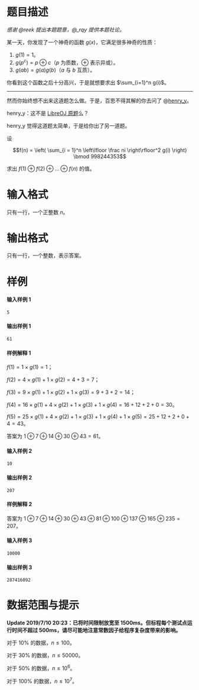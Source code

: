 
# 题目描述

*感谢 @reek 提出本题题意，@_rqy 提供本题社论。*

某一天，你发现了一个神奇的函数 $g(x)$，它满足很多神奇的性质：

1. $g(1)=1$。
2. $g(p^c)=p \oplus c$（$p$ 为质数，$\oplus$ 表示异或）。
3. $g(ab)=g(a)g(b)$（$a$ 与 $b$ 互质）。

你看到这个函数之后十分高兴，于是就想要求出 $\sum_{i=1}^n g(i)$。

----

然而你始终想不出来这道题怎么做。于是，百思不得其解的你去问了 @[henry_y](https://loj.ac/user/6189)。 

henry_y：这不是 [LibreOJ 原题](https://loj.ac/problem/6053)么？ 

henry_y 觉得这道题太简单，于是给你出了另一道题。

设

$$f(n) = \left( \sum_{i = 1}^n \left\lfloor \frac ni \right\rfloor^2 g(i) \right) \bmod 998244353$$

求出 $f(1) \oplus f(2) \oplus \ldots \oplus f(n)$ 的值。

# 输入格式

只有一行，一个正整数 $n$。


# 输出格式

只有一行，一个整数，表示答案。

# 样例

#### 输入样例 1
```plain
5
```

#### 输出样例 1
```plain
61
```

#### 样例解释 1
$f(1) = 1 \times g(1) = 1$；

$f(2) = 4 \times g(1) + 1 \times g(2) = 4 + 3 = 7$；

$f(3) = 9 \times g(1) + 1 \times g(2) + 1 \times g(3) = 9 + 3 + 2 = 14$；

$f(4) = 16 \times g(1) + 4 \times g(2) + 1 \times g(3) + 1 \times g(4) = 16 + 12 + 2 + 0 = 30$。

$f(5) = 25 \times g(1) + 4 \times g(2) + 1 \times g(3) + 1 \times g(4) + 1 \times g(5) = 25 + 12 + 2 + 0 + 4 = 43$。

答案为 $1 \oplus 7 \oplus 14 \oplus 30 \oplus 43 = 61$。

#### 输入样例 2
```plain
10
```

#### 输出样例 2
```plain
207
```

#### 样例解释 2
答案为 $1 \oplus 7 \oplus 14 \oplus 30 \oplus 43 \oplus 81 \oplus 100 \oplus 137 \oplus 165 \oplus 235 = 207$。

#### 输入样例 3
```plain
10000
```

#### 输出样例 3
```plain
287416092
```

# 数据范围与提示

**Update 2019/7/10 20:23：已将时间限制放宽至 1500ms。但标程每个测试点运行时间不超过 500ms，请尽可能地注意常数因子给程序复杂度带来的影响。**

对于 $10\%$ 的数据，$n \leq 100$。

对于 $30\%$ 的数据，$n \leq 50000$。

对于 $50\%$ 的数据，$n \leq 10^6$。

对于 $100\%$ 的数据，$n \leq 10^7$。

